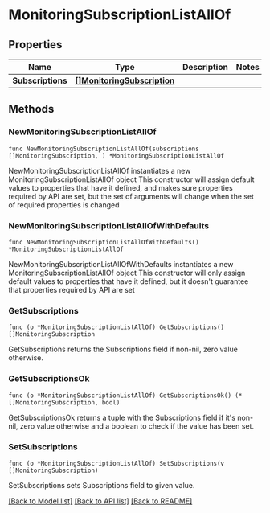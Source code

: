 # MonitoringSubscriptionListAllOf

## Properties

Name | Type | Description | Notes
------------ | ------------- | ------------- | -------------
**Subscriptions** | [**[]MonitoringSubscription**](MonitoringSubscription.md) |  | 

## Methods

### NewMonitoringSubscriptionListAllOf

`func NewMonitoringSubscriptionListAllOf(subscriptions []MonitoringSubscription, ) *MonitoringSubscriptionListAllOf`

NewMonitoringSubscriptionListAllOf instantiates a new MonitoringSubscriptionListAllOf object
This constructor will assign default values to properties that have it defined,
and makes sure properties required by API are set, but the set of arguments
will change when the set of required properties is changed

### NewMonitoringSubscriptionListAllOfWithDefaults

`func NewMonitoringSubscriptionListAllOfWithDefaults() *MonitoringSubscriptionListAllOf`

NewMonitoringSubscriptionListAllOfWithDefaults instantiates a new MonitoringSubscriptionListAllOf object
This constructor will only assign default values to properties that have it defined,
but it doesn't guarantee that properties required by API are set

### GetSubscriptions

`func (o *MonitoringSubscriptionListAllOf) GetSubscriptions() []MonitoringSubscription`

GetSubscriptions returns the Subscriptions field if non-nil, zero value otherwise.

### GetSubscriptionsOk

`func (o *MonitoringSubscriptionListAllOf) GetSubscriptionsOk() (*[]MonitoringSubscription, bool)`

GetSubscriptionsOk returns a tuple with the Subscriptions field if it's non-nil, zero value otherwise
and a boolean to check if the value has been set.

### SetSubscriptions

`func (o *MonitoringSubscriptionListAllOf) SetSubscriptions(v []MonitoringSubscription)`

SetSubscriptions sets Subscriptions field to given value.



[[Back to Model list]](../README.md#documentation-for-models) [[Back to API list]](../README.md#documentation-for-api-endpoints) [[Back to README]](../README.md)


